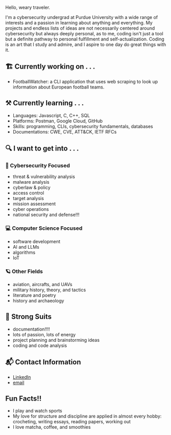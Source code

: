 Hello, weary traveler. 

I'm a cybersecurity undergrad at Purdue University with a wide range of interests and a passion in learning about anything and everything. My projects and endless lists of ideas are not necessarily centered around cybersecurity but always deeply personal, as to me, coding isn't just a tool but a definite pathway to personal fulfillment and self-actualization. Coding is an art that I study and admire, and I aspire to one day do great things with it. 

## 🏗️ Currently working on . . .

- FootballWatcher: a CLI application that uses web scraping to look up information about European football teams. 

## ⚒️ Currently learning . . . 

- Languages: Javascript, C, C++, SQL
- Platforms: Postman, Google Cloud, GitHub
- Skills: programming, CLIs, cybersecurity fundamentals, databases
- Documentations: CWE, CVE, ATT&CK, IETF RFCs

## 🔍 I want to get into . . . 

### 🔐 Cybersecurity Focused

- threat & vulnerability analysis
- malware analysis
- cyberlaw & policy
- access control
- target analysis
- mission assessment
- cyber operations
- national security and defense!!!

### 💻 Computer Science Focused

- software development
- AI and LLMs
- algorithms
- IoT

### 🪐 Other Fields

- aviation, aircrafts, and UAVs
- military history, theory, and tactics
- literature and poetry
- history and archaeology

## 🥇 Strong Suits

- documentation!!!!
- lots of passion, lots of energy
- project planning and brainstorming ideas
- coding and code analysis

## 📬 Contact Information

- [LinkedIn](https://www.linkedin.com/in/pei-yu-l-620308290/)
- [email](liao224@purdue.edu)

## Fun Facts!!

- I play and watch sports
- My love for structure and discipline are applied in almost every hobby: crocheting, writing essays, reading papers, working out
- I love matcha, coffee, and smoothies

<!---
arc-1409/arc-1409 is a ✨ special ✨ repository because its `README.md` (this file) appears on your GitHub profile.
You can click the Preview link to take a look at your changes.
--->
